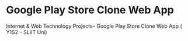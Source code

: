 # Google Play Store Clone Web App
 Internet & Web Technology Projects– Google Play Store Clone Web App ( Y1S2 – SLIIT Uni)
